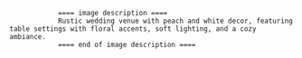 
                ==== image description ====
                Rustic wedding venue with peach and white decor, featuring table settings with floral accents, soft lighting, and a cozy ambiance.
                ==== end of image description ====
                